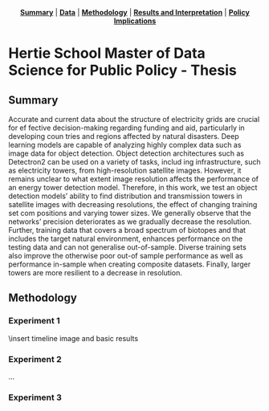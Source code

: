 <p align="center">
<b><a href="#summary">Summary</a></b>
|
<b><a href="#data-collection">Data</a></b>
|
<b><a href="#methodology">Methodology</a></b>
|
<b><a href="#results-and-interpretation">Results and Interpretation</a></b>
|
<b><a href="#policy-implications">Policy Implications</a></b>
</p>




# Hertie School Master of Data Science for Public Policy - Thesis 

## Summary

Accurate and current data about the structure of electricity grids are crucial for ef fective decision-making regarding funding and aid, particularly in developing coun tries and regions affected by natural disasters. Deep learning models are capable of analyzing highly complex data such as image data for object detection. Object detection architectures such as Detectron2 can be used on a variety of tasks, includ ing infrastructure, such as electricity towers, from high-resolution satellite images. However, it remains unclear to what extent image resolution affects the performance of an energy tower detection model. Therefore, in this work, we test an object detection models’ ability to find distribution and transmission towers in satellite images with decreasing resolutions, the effect of changing training set com positions and varying tower sizes. We generally observe that the networks’ precision deteriorates as we gradually decrease the resolution. Further, training data that covers a broad spectrum of biotopes and that includes the target natural environment, enhances performance on the testing data and can not generalise out-of-sample. Diverse training sets also improve the otherwise poor out-of sample performance as well as performance in-sample when creating composite datasets. Finally, larger towers are more resilient to a decrease in resolution.

## Methodology



### Experiment 1

\insert timeline image and basic results

### Experiment 2

...

### Experiment 3
